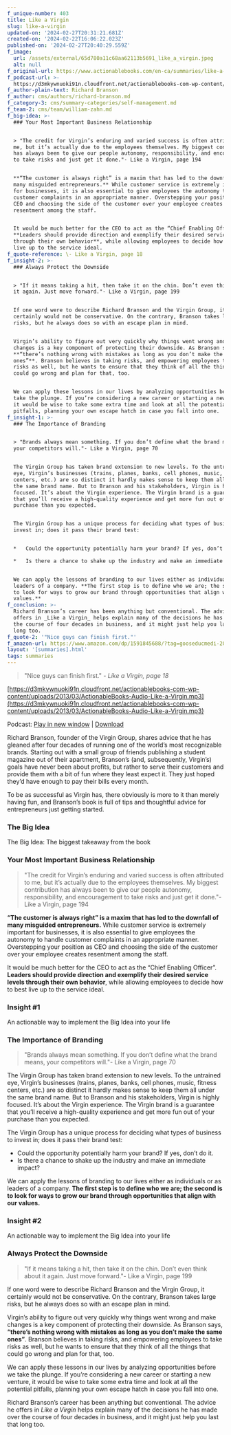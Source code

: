 ```yaml
---
f_unique-number: 403
title: Like a Virgin
slug: like-a-virgin
updated-on: '2024-02-27T20:31:21.681Z'
created-on: '2024-02-22T16:06:22.023Z'
published-on: '2024-02-27T20:40:29.559Z'
f_image:
  url: /assets/external/65d780a11c68aa62113b5691_like_a_virgin.jpeg
  alt: null
f_original-url: https://www.actionablebooks.com/en-ca/summaries/like-a-virgin/
f_podcast-url: >-
  https://d3mkywnuoki91n.cloudfront.net/actionablebooks-com-wp-content/uploads/2013/03/ActionableBooks-Audio-Like-a-Virgin.mp3
f_author-plain-text: Richard Branson
f_author: cms/authors/richard-branson.md
f_category-3: cms/summary-categories/self-management.md
f_team-2: cms/team/william-zahn.md
f_big-idea: >-
  ### Your Most Important Business Relationship


  > "The credit for Virgin’s enduring and varied success is often attributed to
  me, but it’s actually due to the employees themselves. My biggest contribution
  has always been to give our people autonomy, responsibility, and encouragement
  to take risks and just get it done."- Like a Virgin, page 194


  **“The customer is always right” is a maxim that has led to the downfall of
  many misguided entrepreneurs.** While customer service is extremely important
  for businesses, it is also essential to give employees the autonomy to handle
  customer complaints in an appropriate manner. Overstepping your position as
  CEO and choosing the side of the customer over your employee creates
  resentment among the staff.


  It would be much better for the CEO to act as the “Chief Enabling Officer”.
  **Leaders should provide direction and exemplify their desired service levels
  through their own behavior**, while allowing employees to decide how to best
  live up to the service ideal.
f_quote-reference: \- Like a Virgin, page 18
f_insight-2: >-
  ### Always Protect the Downside


  > "If it means taking a hit, then take it on the chin. Don’t even think about
  it again. Just move forward."- Like a Virgin, page 199


  If one word were to describe Richard Branson and the Virgin Group, it
  certainly would not be conservative. On the contrary, Branson takes large
  risks, but he always does so with an escape plan in mind.


  Virgin’s ability to figure out very quickly why things went wrong and make
  changes is a key component of protecting their downside. As Branson says,
  **“there’s nothing wrong with mistakes as long as you don’t make the same
  ones”**. Branson believes in taking risks, and empowering employees to take
  risks as well, but he wants to ensure that they think of all the things that
  could go wrong and plan for that, too.


  We can apply these lessons in our lives by analyzing opportunities before we
  take the plunge. If you’re considering a new career or starting a new venture,
  it would be wise to take some extra time and look at all the potential
  pitfalls, planning your own escape hatch in case you fall into one.
f_insight-1: >-
  ### The Importance of Branding


  > "Brands always mean something. If you don’t define what the brand means,
  your competitors will."- Like a Virgin, page 70


  The Virgin Group has taken brand extension to new levels. To the untrained
  eye, Virgin’s businesses (trains, planes, banks, cell phones, music, fitness
  centers, etc.) are so distinct it hardly makes sense to keep them all under
  the same brand name. But to Branson and his stakeholders, Virgin is highly
  focused. It’s about the Virgin experience. The Virgin brand is a guarantee
  that you’ll receive a high-quality experience and get more fun out of your
  purchase than you expected.


  The Virgin Group has a unique process for deciding what types of business to
  invest in; does it pass their brand test:


  *   Could the opportunity potentially harm your brand? If yes, don’t do it.

  *   Is there a chance to shake up the industry and make an immediate impact?


  We can apply the lessons of branding to our lives either as individuals or as
  leaders of a company. **The first step is to define who we are; the second is
  to look for ways to grow our brand through opportunities that align with our
  values.**
f_conclusion: >-
  Richard Branson’s career has been anything but conventional. The advice he
  offers in _Like a Virgin_ helps explain many of the decisions he has made over
  the course of four decades in business, and it might just help you last that
  long too.
f_quote-2: '"Nice guys can finish first."'
f_amazon-url: https://www.amazon.com/dp/1591845688/?tag=gooseducmedi-20
layout: '[summaries].html'
tags: summaries
---
```


> "Nice guys can finish first." _\- Like a Virgin, page 18_

[https://d3mkywnuoki91n.cloudfront.net/actionablebooks-com-wp-content/uploads/2013/03/ActionableBooks-Audio-Like-a-Virgin.mp3](https://d3mkywnuoki91n.cloudfront.net/actionablebooks-com-wp-content/uploads/2013/03/ActionableBooks-Audio-Like-a-Virgin.mp3)

Podcast: [Play in new window](https://d3mkywnuoki91n.cloudfront.net/actionablebooks-com-wp-content/uploads/2013/03/ActionableBooks-Audio-Like-a-Virgin.mp3) | [Download](https://d3mkywnuoki91n.cloudfront.net/actionablebooks-com-wp-content/uploads/2013/03/ActionableBooks-Audio-Like-a-Virgin.mp3)

Richard Branson, founder of the Virgin Group, shares advice that he has gleaned after four decades of running one of the world’s most recognizable brands. Starting out with a small group of friends publishing a student magazine out of their apartment, Branson’s (and, subsequently, Virgin’s) goals have never been about profits, but rather to serve their customers and provide them with a bit of fun where they least expect it. They just hoped they’d have enough to pay their bills every month.

To be as successful as Virgin has, there obviously is more to it than merely having fun, and Branson’s book is full of tips and thoughtful advice for entrepreneurs just getting started.

### The Big Idea

The Big Idea: The biggest takeaway from the book

### Your Most Important Business Relationship

> "The credit for Virgin’s enduring and varied success is often attributed to me, but it’s actually due to the employees themselves. My biggest contribution has always been to give our people autonomy, responsibility, and encouragement to take risks and just get it done."- Like a Virgin, page 194

**“The customer is always right” is a maxim that has led to the downfall of many misguided entrepreneurs.** While customer service is extremely important for businesses, it is also essential to give employees the autonomy to handle customer complaints in an appropriate manner. Overstepping your position as CEO and choosing the side of the customer over your employee creates resentment among the staff.

It would be much better for the CEO to act as the “Chief Enabling Officer”. **Leaders should provide direction and exemplify their desired service levels through their own behavior**, while allowing employees to decide how to best live up to the service ideal.

### Insight #1

An actionable way to implement the Big Idea into your life

### The Importance of Branding

> "Brands always mean something. If you don’t define what the brand means, your competitors will."- Like a Virgin, page 70

The Virgin Group has taken brand extension to new levels. To the untrained eye, Virgin’s businesses (trains, planes, banks, cell phones, music, fitness centers, etc.) are so distinct it hardly makes sense to keep them all under the same brand name. But to Branson and his stakeholders, Virgin is highly focused. It’s about the Virgin experience. The Virgin brand is a guarantee that you’ll receive a high-quality experience and get more fun out of your purchase than you expected.

The Virgin Group has a unique process for deciding what types of business to invest in; does it pass their brand test:

*   Could the opportunity potentially harm your brand? If yes, don’t do it.
*   Is there a chance to shake up the industry and make an immediate impact?

We can apply the lessons of branding to our lives either as individuals or as leaders of a company. **The first step is to define who we are; the second is to look for ways to grow our brand through opportunities that align with our values.**

### Insight #2

An actionable way to implement the Big Idea into your life

### Always Protect the Downside

> "If it means taking a hit, then take it on the chin. Don’t even think about it again. Just move forward."- Like a Virgin, page 199

If one word were to describe Richard Branson and the Virgin Group, it certainly would not be conservative. On the contrary, Branson takes large risks, but he always does so with an escape plan in mind.

Virgin’s ability to figure out very quickly why things went wrong and make changes is a key component of protecting their downside. As Branson says, **“there’s nothing wrong with mistakes as long as you don’t make the same ones”**. Branson believes in taking risks, and empowering employees to take risks as well, but he wants to ensure that they think of all the things that could go wrong and plan for that, too.

We can apply these lessons in our lives by analyzing opportunities before we take the plunge. If you’re considering a new career or starting a new venture, it would be wise to take some extra time and look at all the potential pitfalls, planning your own escape hatch in case you fall into one.

Richard Branson’s career has been anything but conventional. The advice he offers in _Like a Virgin_ helps explain many of the decisions he has made over the course of four decades in business, and it might just help you last that long too.
